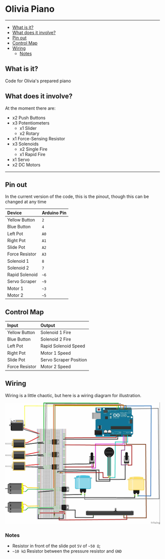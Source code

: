 # Olivia Piano

---

- [What is it?](#what-is-it)
- [What does it involve?](#what-does-it-involve)
- [Pin out](#pin-out)
- [Control Map](#control-map)
- [Wiring](#wiring)
	- [Notes](#notes)

## What is it?

Code for Olivia's prepared piano

## What does it involve?

At the moment there are:

- x2 Push Buttons
- x3 Potentiometers
  - x1 Slider
  - x2 Rotary
- x1 Force-Sensing Resistor
- x3 Solenoids
  - x2 Single Fire
  - x1 Rapid Fire
- x1 Servo
- x2 DC Motors

---

## Pin out

In the current version of the code, this is the pinout, though this can be changed at any time

| Device         | Arduino Pin |
| :------------- | :---------- |
| Yellow Button  | `2`         |
| Blue Button    | `4`         |
| Left Pot       | `A0`        |
| Right Pot      | `A1`        |
| Slide Pot      | `A2`        |
| Force Resistor | `A3`        |
| Solenoid 1     | `8`         |
| Solenoid 2     | `7`         |
| Rapid Solenoid | `~6`        |
| Servo Scraper  | `~9`        |
| Motor 1        | `~3`        |
| Motor 2        | `~5`        |

## Control Map

| Input          | Output                 |
| :------------- | :--------------------- |
| Yellow Button  | Solenoid 1 Fire        |
| Blue Button    | Solenoid 2 Fire        |
| Left Pot       | Rapid Solenoid Speed   |
| Right Pot      | Motor 1 Speed          |
| Slide Pot      | Servo Scraper Position |
| Force Resistor | Motor 2 Speed          |

## Wiring

Wiring is a little chaotic, but here is a wiring diagram for illustration.

![](wiring/olivia-piano-wiring_bb.jpg)

### Notes

- Resistor in front of the slide pot `5V` of `~50 Ω`;
- `~10 kΩ` Resistor between the pressure resistor and `GND`
